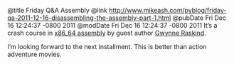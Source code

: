 @title Friday Q&A Assembly
@link http://www.mikeash.com/pyblog/friday-qa-2011-12-16-disassembling-the-assembly-part-1.html
@pubDate Fri Dec 16 12:24:37 -0800 2011
@modDate Fri Dec 16 12:24:37 -0800 2011
It’s a crash course in <a href="http://www.mikeash.com/pyblog/friday-qa-2011-12-16-disassembling-the-assembly-part-1.html">x86_64 assembly</a> by guest author <a href="http://blog.darkrainfall.org/">Gwynne Raskind</a>.

I’m looking forward to the next installment. This is better than action adventure movies.
